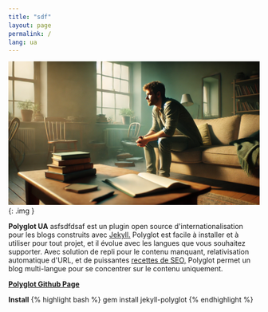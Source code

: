 ```yaml
---
title: "sdf"
layout: page
permalink: /
lang: ua
---
```


![Alt text](/assets/images/tmp.png){: .img }

<p class="message">
  <b>Polyglot UA</b> asfsdfdsaf est un plugin open source d'internationalisation pour les blogs construits avec <a href="http://jekyllrb.com">Jekyll.</a> Polyglot est facile à installer et à utiliser pour tout projet, et il évolue avec les langues que vous souhaitez supporter. Avec solution de repli pour le contenu manquant, relativisation automatique d'URL, et de puissantes <a href="{{site.baseurl}}/seo/">recettes de SEO,</a> Polyglot permet un blog multi-langue pour se concentrer sur le contenu uniquement.
</p>

[**Polyglot Github Page**](https://github.com/untra/polyglot)

**Install**
{% highlight bash %}
gem install jekyll-polyglot
{% endhighlight %}

